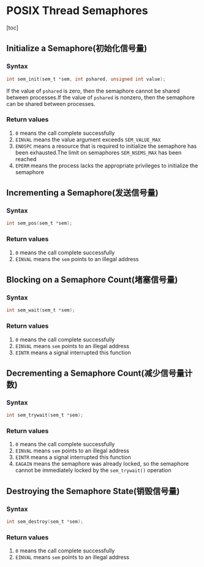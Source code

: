 # POSIX Thread Semaphores

[toc]

## Initialize a Semaphore(初始化信号量)

### Syntax

```c
int sem_init(sem_t *sem, int pshared, unsigned int value);
```

If the value of `pshared` is zero, then the semaphore cannot be shared between processes.If the value of `pshared` is nonzero, then the semaphore can be shared between processes.

### Return values

1. `0` means the call complete successfully
2. `EINVAL` means the value argument exceeds `SEM_VALUE_MAX`
3. `ENOSPC` means a resource that is required to initialize the semaphore has been exhausted.The limit on semaphores `SEM_NSEMS_MAX` has been reached
4. `EPERM` means the process lacks the appropriate privileges to initialize the semaphore

## Incrementing a Semaphore(发送信号量)

### Syntax

```c
int sem_pos(sem_t *sem);
```

### Return values

1. `0` means the call complete successfully
2. `EINVAL` means the `sem` points to an illegal address

## Blocking on a Semaphore Count(堵塞信号量)

### Syntax

```c
int sem_wait(sem_t *sem);
```

### Return values

1. `0` means the call complete successfully
2. `EINVAL` means `sem` points to an illegal address
3. `EINTR` means a signal interrupted this function

## Decrementing a Semaphore Count(减少信号量计数)

### Syntax

```c
int sem_trywait(sem_t *sem);
```

### Return values

1. `0` means the call complete successfully
2. `EINVAL` means `sem` points to an illegal address
3. `EINTR` means a signal interrupted this function
4. `EAGAIN` means the semaphore was already locked, so the semaphore cannot be immediately locked by the `sem_trywait()` operation

## Destroying the Semaphore State(销毁信号量)

### Syntax

```c
int sem_destroy(sem_t *sem);
```

### Return values

1. `0` means the call complete successfully
2. `EINVAL` means `sem` points to an illegal address